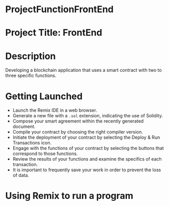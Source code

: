 # ProjectFunctionFrontEnd
# Project Title: FrontEnd

# Description
Developing a blockchain application that uses a smart contract with two to three specific functions.

# Getting Launched
- Launch the Remix IDE in a web browser.
- Generate a new file with a `.sol` extension, indicating the use of Solidity.
- Compose your smart agreement within the recently generated document.
- Compile your contract by choosing the right compiler version.
- Initiate the deployment of your contract by selecting the Deploy & Run Transactions icon.
- Engage with the functions of your contract by selecting the buttons that correspond to those functions.
- Review the results of your functions and examine the specifics of each transaction.
- It is important to frequently save your work in order to prevent the loss of data.

# Using Remix to run a program
